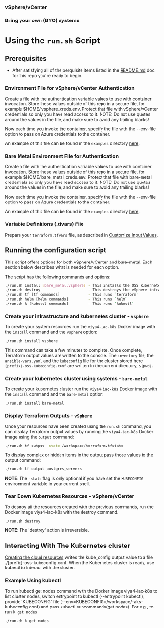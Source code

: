 

### vSphere/vCenter

### Bring your own (BYO) systems

# Using the `run.sh` Script

## Prerequisites

- After satisfying all of the perquisite items listed in the [README.md](../../README.md#script-requirements) doc for this repo you're ready to begin.

### Environment File for vSphere/vCenter Authentication

Create a file with the authentication variable values to use with container invocation. Store these values outside of this repo in a secure file, for example $HOME/.vsphere_creds.env. Protect that file with vSphere/vCenter credentials so only you have read access to it. NOTE: Do not use quotes around the values in the file, and make sure to avoid any trailing blanks!

Now each time you invoke the container, specify the file with the --env-file option to pass on Azure credentials to the container.

An example of this file can be found in the `examples` directory [here](./../../examples/vsphere/.vsphere_creds.env).

### Bare Metal Environment File for Authentication

Create a file with the authentication variable values to use with container invocation. Store these values outside of this repo in a secure file, for example $HOME/.bare_metal_creds.env. Protect that file with bare-metal credentials so only you have read access to it. NOTE: Do not use quotes around the values in the file, and make sure to avoid any trailing blanks!

Now each time you invoke the container, specify the file with the --env-file option to pass on Azure credentials to the container.

An example of this file can be found in the `examples` directory [here](./../../examples/bare-metal/.bare_metal_creds.env).

### Variable Definitions (.tfvars) File

Prepare your `terraform.tfvars` file, as described in [Customize Input Values](../../README.md#customize-input-values).

## Running the configuration script

This script offers options for both vSphere/vCenter and bare-metal. Each section below describes what is needed for each option.

The script has the following commands and options:

```bash
./run.sh install [bare_metal,vsphere] - This installs the OSS Kubernetes cluster
./run.sh destroy                      - This destroys the vSphere infrastructure and anything running that infrastructure
./run.sh tf [tf commands]             - This runs `terraform`
./run.sh helm [helm commands]         - This runs `helm`
./run.sh k [kubectl commands]         - This runs `kubectl`
```

### Create your infrastructure and kubernetes cluster - `vsphere`

To create your system resources run the `viya4-iac-k8s` Docker image with the `install` command and the `vsphere` option:

```bash
./run.sh install vsphere
```

This command can take a few minutes to complete. Once complete, Terraform output values are written to the console. The `inventory` file, the `ansible-vars.yaml` and the `kubeconfig` file for the cluster stored here `[prefix]-oss-kubeconfig.conf` are written in the current directory, `$(pwd)`.

### Create your kubernetes cluster using systems - `bare-metal`

To create your kubernetes cluster run the `viya4-iac-k8s` Docker image with the `install` command and the `bare-metal` option:

```bash
./run.sh install bare-metal
```

### Display Terraform Outputs - `vSphere`

Once your resources have been created using the `run.sh` command, you can display Terraform output values by running the `viya4-iac-k8s` Docker image using the `output` command:

```bash
./run.sh tf output -state /workspace/terraform.tfstate
```

To display complex or hidden items in the output pass those values to the output command:

```bash
./run.sh tf output postgres_servers
```

**NOTE**: The `-state` flag is only optional if you have set the `KUBECONFIG` environment variable in your current shell.

### Tear Down Kubernetes Resources - vSphere/vCenter

To destroy all the resources created with the previous commands, run the Docker image viya4-iac-k8s with the destroy command.

```bash
./run.sh destroy
```

**NOTE**: The 'destroy' action is irreversible.

## Interacting With The Kubernetes cluster

[Creating the cloud resources](#running-the-configuration-script) writes the kube_config output value to a file ./[prefix]-oss-kubeconfig.conf. When the Kubernetes cluster is ready, use kubectl to interact with the cluster.

### Example Using kubectl

To run kubectl get nodes command with the Docker image viya4-iac-k8s to list cluster nodes, switch entrypoint to kubectl (--entrypoint kubectl), provide 'KUBECONFIG' file (--env=KUBECONFIG=/workspace/<your prefix>-aks-kubeconfig.conf) and pass kubectl subcommands(get nodes). For e.g., to run `k get nodes`

```bash
./run.sh k get nodes
```
